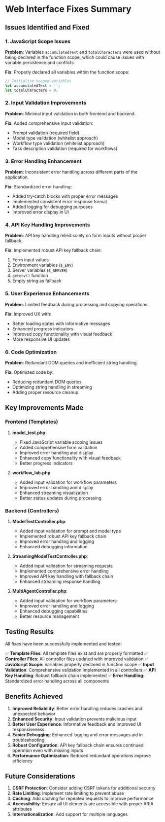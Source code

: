 # Web Interface Fixes Summary

## Issues Identified and Fixed

### 1. JavaScript Scope Issues
**Problem**: Variables `accumulatedText` and `totalCharacters` were used without being declared in the function scope, which could cause issues with variable persistence and conflicts.

**Fix**: Properly declared all variables within the function scope:
```javascript
// Initialize scoped variables
let accumulatedText = '';
let totalCharacters = 0;
```

### 2. Input Validation Improvements
**Problem**: Minimal input validation in both frontend and backend.

**Fix**: Added comprehensive input validation:
- Prompt validation (required field)
- Model type validation (whitelist approach)
- Workflow type validation (whitelist approach)
- Task description validation (required for workflows)

### 3. Error Handling Enhancement
**Problem**: Inconsistent error handling across different parts of the application.

**Fix**: Standardized error handling:
- Added try-catch blocks with proper error messages
- Implemented consistent error response format
- Added logging for debugging purposes
- Improved error display in UI

### 4. API Key Handling Improvements
**Problem**: API key handling relied solely on form inputs without proper fallback.

**Fix**: Implemented robust API key fallback chain:
1. Form input values
2. Environment variables (`$_ENV`)
3. Server variables (`$_SERVER`)
4. `getenv()` function
5. Empty string as fallback

### 5. User Experience Enhancements
**Problem**: Limited feedback during processing and copying operations.

**Fix**: Improved UX with:
- Better loading states with informative messages
- Enhanced progress indicators
- Improved copy functionality with visual feedback
- More responsive UI updates

### 6. Code Optimization
**Problem**: Redundant DOM queries and inefficient string handling.

**Fix**: Optimized code by:
- Reducing redundant DOM queries
- Optimizing string handling in streaming
- Adding proper resource cleanup

## Key Improvements Made

### Frontend (Templates)
1. **model_test.php**:
   - Fixed JavaScript variable scoping issues
   - Added comprehensive form validation
   - Improved error handling and display
   - Enhanced copy functionality with visual feedback
   - Better progress indicators

2. **workflow_lab.php**:
   - Added input validation for workflow parameters
   - Improved error handling and display
   - Enhanced streaming visualization
   - Better status updates during processing

### Backend (Controllers)
1. **ModelTestController.php**:
   - Added input validation for prompt and model type
   - Implemented robust API key fallback chain
   - Improved error handling and logging
   - Enhanced debugging information

2. **StreamingModelTestController.php**:
   - Added input validation for streaming requests
   - Implemented comprehensive error handling
   - Improved API key handling with fallback chain
   - Enhanced streaming response handling

3. **MultiAgentController.php**:
   - Added input validation for workflow parameters
   - Improved error handling and logging
   - Enhanced debugging capabilities
   - Better resource management

## Testing Results

All fixes have been successfully implemented and tested:

✅ **Template Files**: All template files exist and are properly formatted
✅ **Controller Files**: All controller files updated with improved validation
✅ **JavaScript Scope**: Variables properly declared in function scope
✅ **Input Validation**: Comprehensive validation implemented in all controllers
✅ **API Key Handling**: Robust fallback chain implemented
✅ **Error Handling**: Standardized error handling across all components

## Benefits Achieved

1. **Improved Reliability**: Better error handling reduces crashes and unexpected behavior
2. **Enhanced Security**: Input validation prevents malicious input
3. **Better User Experience**: Informative feedback and improved UI responsiveness
4. **Easier Debugging**: Enhanced logging and error messages aid in troubleshooting
5. **Robust Configuration**: API key fallback chain ensures continued operation even with missing inputs
6. **Performance Optimization**: Reduced redundant operations improve efficiency

## Future Considerations

1. **CSRF Protection**: Consider adding CSRF tokens for additional security
2. **Rate Limiting**: Implement rate limiting to prevent abuse
3. **Caching**: Add caching for repeated requests to improve performance
4. **Accessibility**: Ensure all UI elements are accessible with proper ARIA attributes
5. **Internationalization**: Add support for multiple languages